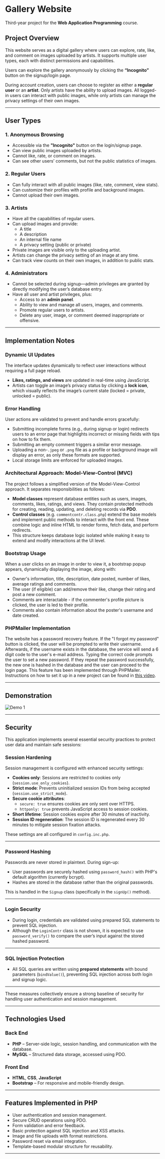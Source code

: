# Gallery Website  
Third-year project for the **Web Application Programming** course.

## Project Overview

This website serves as a digital gallery where users can explore, rate, like, and comment on images uploaded by artists. It supports multiple user types, each with distinct permissions and capabilities.

Users can explore the gallery anonymously by clicking the **“Incognito”** button on the signup/login page.

During account creation, users can choose to register as either a **regular user** or an **artist**. Only artists have the ability to upload images. All logged-in users can interact with public images, while only artists can manage the privacy settings of their own images.

---

## User Types

### 1. Anonymous Browsing
- Accessible via the **"Incognito"** button on the login/signup page.
- Can view public images uploaded by artists.
- Cannot like, rate, or comment on images.
- Can see other users’ comments, but not the public statistics of images.

### 2. Regular Users
- Can fully interact with all public images (like, rate, comment, view stats).
- Can customize their profiles with profile and background images.
- Cannot upload their own images.

### 3. Artists
- Have all the capabilities of regular users.
- Can upload images and provide:
  - A title
  - A description
  - An internal file name
  - A privacy setting (public or private)
- Private images are visible only to the uploading artist.
- Artists can change the privacy setting of an image at any time.
- Can track view counts on their own images, in addition to public stats.

### 4. Administrators
- Cannot be selected during signup—admin privileges are granted by directly modifying the user’s database entry.
- Have all user and artist privileges, plus:
  - Access to an **admin panel**.
  - Ability to view and manage all users, images, and comments.
  - Promote regular users to artists.
  - Delete any user, image, or comment deemed inappropriate or offensive.

---

## Implementation Notes

### Dynamic UI Updates
The interface updates dynamically to reflect user interactions without requiring a full page reload.  
- **Likes, ratings, and views** are updated in real-time using JavaScript.  
- Artists can toggle an image’s privacy status by clicking a **lock icon**, which visually reflects the image’s current state (locked = private, unlocked = public).

### Error Handling
User actions are validated to prevent and handle errors gracefully:
- Submitting incomplete forms (e.g., during signup or login) redirects users to an error page that highlights incorrect or missing fields with tips on how to fix them.
- Submitting an empty comment triggers a similar error message.
- Uploading a non-`.jpeg` or `.png` file as a profile or background image will display an error, as only these formats are supported.
- Local storage limits are enforced for uploaded images.

### Architectural Approach: Model-View-Control (MVC)
The project follows a simplified version of the Model-View-Control approach. It separates responsibilities as follows:
- **Model classes** represent database entities such as users, images, comments, likes, ratings, and views. They contain protected methods for creating, reading, updating, and deleting records via **PDO**.
- **Control classes** (e.g. `commentcontr.class.php`) extend the base models and implement public methods to interact with the front end. These combine logic and inline HTML to render forms, fetch data, and perform redirects.
- This structure keeps database logic isolated while making it easy to extend and modify interactions at the UI level.

### Bootstrap Usage
When a user clicks on an image in order to view it, a bootstrap popup appears, dynamically displaying the image, along with:
- Owner's information, title, description, date posted, number of likes, average ratings and comments.
- The user (if eligible) can add/remove their like, change their rating and post a new comment.
- Comments are interactable - if the commenter's profile picture is clicked, the user is led to their profile.
- Comments also contain information about the poster's username and date created.

### PHPMailer Implementation
The website has a password recovery feature. If the "I forgot my password" button is clicked, the user will be prompted to write their username. Afterwards, if the username exists in the database, the service will send a 6 digit code to the user's e-mail address.
Typing the correct code prompts the user to set a new password. If they repeat the password successfully, the new one is hashed in the database and the user can proceed to the login page.
This feature has been implemented through PHPMailer. Instructions on how to set it up in a new project can be found in [this video](https://www.youtube.com/watch?v=GmCFeLhA-fA).

---

## Demonstration

![Demo 1](https://i.imgur.com/K3rH59V.gif)

---

## Security

This application implements several essential security practices to protect user data and maintain safe sessions:

### Session Hardening

Session management is configured with enhanced security settings:

- **Cookies only**: Sessions are restricted to cookies only (`session.use_only_cookies`).
- **Strict mode**: Prevents uninitialized session IDs from being accepted (`session.use_strict_mode`).
- **Secure cookie attributes**: 
  - `secure: true` ensures cookies are only sent over HTTPS.
  - `httponly: true` prevents JavaScript access to session cookies.
- **Short lifetime**: Session cookies expire after 30 minutes of inactivity.
- **Session ID regeneration**: The session ID is regenerated every 30 minutes to mitigate session fixation attacks.

These settings are all configured in `config.inc.php`.

---

### Password Hashing

Passwords are never stored in plaintext. During sign-up:

- User passwords are securely hashed using `password_hash()` with PHP's default algorithm (currently bcrypt).
- Hashes are stored in the database rather than the original passwords.

This is handled in the `Signup` class (specifically in the `signUp()` method).

---

### Login Security

- During login, credentials are validated using prepared SQL statements to prevent SQL injection.
- Although the `LoginContr` class is not shown, it is expected to use `password_verify()` to compare the user’s input against the stored hashed password.

---

### SQL Injection Protection

- All SQL queries are written using **prepared statements** with bound parameters (`bindValue()`), preventing SQL injection across both login and signup logic.

---

These measures collectively ensure a strong baseline of security for handling user authentication and session management.


---

## Technologies Used

### Back End
- **PHP** – Server-side logic, session handling, and communication with the database.
- **MySQL** – Structured data storage, accessed using PDO.

### Front End
- **HTML**, **CSS**, **JavaScript**
- **Bootstrap** – For responsive and mobile-friendly design.

---

## Features Implemented in PHP
- User authentication and session management.
- Secure CRUD operations using PDO.
- Form validation and error feedback.
- Basic protection against SQL injection and XSS attacks.
- Image and file uploads with format restrictions.
- Password reset via email integration.
- Template-based modular structure for reusability.

---
